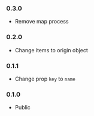### 0.3.0
- Remove map process

### 0.2.0
- Change items to origin object

### 0.1.1
- Change prop `key` to `name`

### 0.1.0
- Public
